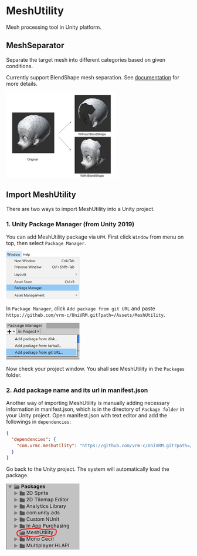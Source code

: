 # MeshUtility

Mesh processing tool in Unity platform.

## MeshSeparator

Separate the target mesh into different categories based on given conditions.

Currently support BlendShape mesh separation. See [documentation](Documentation/notes/MeshSeparator.md) for more details.

<img src="Documentation/images/blendshape_separator.jpg" width="300">

## Import MeshUtility

There are two ways to import MeshUtility into a Unity project.

### 1. Unity Package Manager (from Unity 2019)

You can add MeshUtility package via `UPM`. First click `Window` from menu on top, then select `Package Manager`.

<img src="Documentation/images/installation_1.jpg" width="200">

In `Package Manager`, click `Add package from git URL` and paste `https://github.com/vrm-c/UniVRM.git?path=/Assets/MeshUtility`.

<img src="Documentation/images/installation_2.jpg" width="200">

Now check your project window. You shall see MeshUtility in the `Packages` folder.

### 2. Add package name and its url in manifest.json

Another way of importing MeshUtility is manually adding necessary information in manifest.json, which is in the directory of `Package folder` in your Unity project. Open manifest.json with text editor and add the followings in `dependencies`:

```json
{
  "dependencies": {
    "com.vrmc.meshutility": "https://github.com/vrm-c/UniVRM.git?path=/Assets/MeshUtility",
  }
}
```

Go back to the Unity project. The system will automatically load the package.

<img src="Documentation/images/installation_3.jpg" width="200">